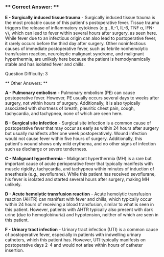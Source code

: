 ### ** Correct Answer: **

**E - Surgically induced tissue trauma** - Surgically induced tissue trauma is the most probable cause of this patient's postoperative fever. Tissue trauma triggers the release of inflammatory cytokines (e.g., IL-1, IL-6, TNF α, IFN-γ), which can lead to fever within several hours after surgery, as seen here. While fever due to an infectious origin can also lead to postoperative fever, it rarely occurs before the third day after surgery. Other noninfectious causes of immediate postoperative fever, such as febrile nonhemolytic transfusion reaction, neuroleptic malignant syndrome, and malignant hyperthermia, are unlikely here because the patient is hemodynamically stable and has isolated fever and chills.

Question Difficulty: 3

** Other Answers: **

**A - Pulmonary embolism** - Pulmonary embolism (PE) can cause postoperative fever. However, PE usually occurs several days to weeks after surgery, not within hours of surgery. Additionally, it is also typically associated with shortness of breath, pleuritic chest pain, cough, tachycardia, and tachypnea, none of which are seen here.

**B - Surgical site infection** - Surgical site infection is a common cause of postoperative fever that may occur as early as within 24 hours after surgery but usually manifests after one week postoperatively. Wound infection would not cause fever within five hours of surgery. Additionally, this patient's wound shows only mild erythema, and no other signs of infection such as discharge or severe tenderness.

**C - Malignant hyperthermia** - Malignant hyperthermia (MH) is a rare but important cause of acute perioperative fever that typically manifests with muscle rigidity, tachycardia, and tachypnea within minutes of induction of anesthesia (e.g., sevoflurane). While this patient has received sevoflurane, his fever is isolated and started several hours after surgery, making MH unlikely.

**D - Acute hemolytic transfusion reaction** - Acute hemolytic transfusion reaction (AHTR) can manifest with fever and chills, which typically occur within 24 hours of receiving a blood transfusion, similar to what is seen in this patient. However, patients with AHTR typically also present with dark urine (due to hemoglobinuria) and hypotension, neither of which are seen in this patient.

**F - Urinary tract infection** - Urinary tract infection (UTI) is a common cause of postoperative fever, especially in patients with indwelling urinary catheters, which this patient has. However, UTI typically manifests on postoperative days 2–4 and would not arise within hours of catheter insertion.

